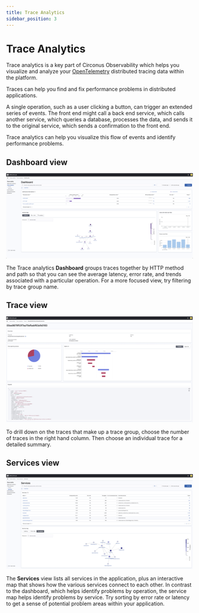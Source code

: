 ```yaml
---
title: Trace Analytics
sidebar_position: 3
---
```


# Trace Analytics

Trace analytics is a key part of Circonus Observability which helps you visualize and analyze your [OpenTelemetry](https://opentelemetry.io/) distributed tracing data within the platform.

Traces can help you find and fix performance problems in distributed applications.

A single operation, such as a user clicking a button, can trigger an extended series of events. The front end might call a back end service, which calls another service, which queries a database, processes the data, and sends it to the original service, which sends a confirmation to the front end.

Trace analytics can help you visualize this flow of events and identify performance problems.

## Dashboard view

![Dashboard view](../../img/analytics-observability_trace_dashboard.png)

The Trace analytics **Dashboard** groups traces together by HTTP method and path so that you can see the average latency, error rate, and trends associated with a particular operation. For a more focused view, try filtering by trace group name.

## Trace view

![Detailed trace view](../../img/analytics-observability_trace_analytics.png)

To drill down on the traces that make up a trace group, choose the number of traces in the right hand column. Then choose an individual trace for a detailed summary.

## Services view

![Service view](../../img/analytics-observability_trace_services.png)

The **Services** view lists all services in the application, plus an interactive map that shows how the various services connect to each other. In contrast to the dashboard, which helps identify problems by operation, the service map helps identify problems by service. Try sorting by error rate or latency to get a sense of potential problem areas within your application.
